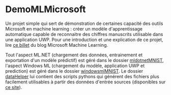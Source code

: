 # DemoMLMicrosoft
Un projet simple qui sert de démonstration de certaines capacité des outils Microsoft en machine learning : créer un modèle d'apprentissage automatique capable de reconnaitre des chiffres manuscrits utilisable dans une application UWP.
Pour une introduction et une explication de ce projet, lire [ce billet](https://blogs.msdn.microsoft.com/mlfrance/2018/08/09/une-mise-en-perspective/) du blog Microsoft Machine Learning.

Tout l'aspect ML.NET (chargement des données, entrainement et exportation d'un modèle prédictif) est géré dans le dossier [mldotnetMNIST](mldotnetMNIST), l'aspect Windows ML (chargement du modèle, application UWP et prediction) est géré dans le dossier [windowsmlMNIST](windowsmlMNIST). Le dossier [dataHelper](dataHelper) lui contient des scripts pythons qui générent des fichiers plus facilement utilisables à partir des données d'entrée sources (disponibles sur [ce site](http://yann.lecun.com/exdb/mnist/)).
